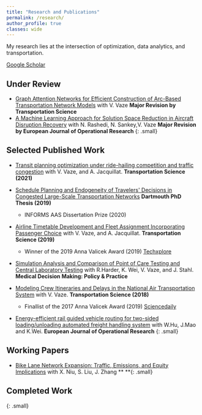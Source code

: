 ```yaml
---
title: "Research and Publications"
permalink: /research/
author_profile: true
classes: wide
---
```

My research lies at the intersection of optimization, data analytics, and transportation.

<a href="https://scholar.google.com/citations?user=9ULbBLEAAAAJ&hl=en" class="btn btn--primary"><i class="fas a-graduation-cap" aria-hidden="true"></i> Google Scholar</a>

## Under Review
- [Graph Attention Networks for Efficient Construction of Arc-Based Transportation Network Models](https://papers.ssrn.com/sol3/papers.cfm?abstract_id=4685714) with V. Vaze **Major Revision by Transportation Science**
- [A Machine Learning Approach for Solution Space Reduction in Aircraft Disruption Recovery](https://papers.ssrn.com/sol3/papers.cfm?abstract_id=4444548) with N. Rashedi, N. Sankey,V. Vaze **Major Revision by European Journal of Operational Research**
{: .small}

## Selected Published Work
- [Transit planning optimization under ride-hailing competition and traffic congestion](https://pubsonline.informs.org/doi/abs/10.1287/trsc.2021.1068) with  V. Vaze, and A. Jacquillat. **Transportation Science (2021)** 
- [Schedule Planning and Endogeneity of Travelers' Decisions in Congested Large-Scale Transportation Networks](/assets/papers/Keji_PhD_Dissertation.pdf) **Dartmouth PhD Thesis (2019)**
   - <i class="fas fa-award" aria-hidden="true"></i> INFORMS AAS Dissertation Prize (2020)
- [Airline Timetable Development and Fleet Assignment Incorporating Passenger Choice](https://pubsonline.informs.org/doi/abs/10.1287/trsc.2019.0924) with  V. Vaze, and A. Jacquillat. **Transportation Science (2019)** 
    - <i class="fas fa-award" aria-hidden="true"></i> Winner of the 2019 Anna Valicek Award (2019)<i class="fas fa-newspaper" aria-hidden="true"></i> [Techxplore](https://techxplore.com/news/2020-01-tool-flight-choices-airline-profits.html)

- [Simulation Analysis and Comparison of Point of Care Testing and Central Laboratory Testing](https://journals.sagepub.com/doi/full/10.1177/2381468319856306) with  R.Harder, K. Wei, V. Vaze, and J. Stahl. **Medical Decision Making: Policy & Practice** 

- [Modeling Crew Itineraries and Delays in the National Air Transportation System](https://pubsonline.informs.org/doi/abs/10.1287/trsc.2018.0834) with  V. Vaze. **Transportation Science (2018)** 
    - <i class="fas fa-award" aria-hidden="true"></i> Finallist of the 2017 Anna Valicek Award (2019)<i class="fas fa-newspaper" aria-hidden="true"></i> [Sciencedaily](https://www.sciencedaily.com/releases/2018/06/180606132740.htm)

- [Energy-efficient rail guided vehicle routing for two-sided loading/unloading automated freight handling system](https://www.sciencedirect.com/science/article/pii/S0377221716307159) with  W.Hu, J.Mao and K.Wei. **European Journal of Operational Research** 
{: .small}

## Working Papers
- [Bike Lane Network Expansion: Traffic, Emissions, and Equity Implications](https://papers.ssrn.com/sol3/papers.cfm?abstract_id=4444548) with X. Niu, S. Liu, J. Zhang ** **{: .small}

## Completed Work
{: .small}



